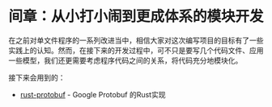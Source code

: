 # 间章：从小打小闹到更成体系的模块开发

在之前对单文件程序的一系列改进当中，相信大家对这次编写项目的目标有了一些实践上的认知。然而，在接下来的开发过程中，可不只是要写几个代码文件、应用一些模型，我们还更需要考虑程序代码之间的关系，将代码充分地模块化。



接下来会用到的：

- [rust-protobuf](https://github.com/stepancheg/rust-protobuf) - Google Protobuf 的Rust实现

